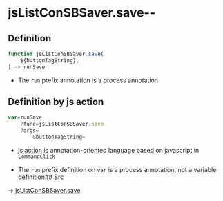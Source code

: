 # jsListConSBSaver.save--

## Definition

```js.js
function jsListConSBSaver.save(
	${buttonTagString},
) -> runSave
```

- The `run` prefix annotation is a process annotation
## Definition by js action

```js.js
var=runSave
	?func=jsListConSBSaver.save
	?args=
		&buttonTagString=
```

- [js action](#) is annotation-oriented language based on javascript in `CommandClick`

- The `run` prefix definition on `var` is a process annotation, not a variable definition## Src

-> [jsListConSBSaver.save](https://github.com/puutaro/CommandClick/blob/master/app/src/main/java/com/puutaro/commandclick/fragment_lib/terminal_fragment/js_interface/edit/JsListConSBSaver.kt#L26)


